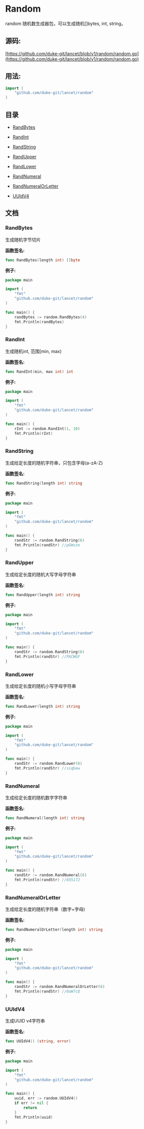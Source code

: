 # Random

random 随机数生成器包，可以生成随机[]bytes, int, string。

<div STYLE="page-break-after: always;"></div>

## 源码:

[https://github.com/duke-git/lancet/blob/v1/random/random.go](https://github.com/duke-git/lancet/blob/v1/random/random.go)

<div STYLE="page-break-after: always;"></div>

## 用法:

```go
import (
    "github.com/duke-git/lancet/random"
)
```

<div STYLE="page-break-after: always;"></div>

## 目录

-   [RandBytes](#RandBytes)
-   [RandInt](#RandInt)
-   [RandString](#RandString)
-   [RandUpper](#RandUpper)

-   [RandLower](#RandLower)
-   [RandNumeral](#RandNumeral)
-   [RandNumeralOrLetter](#RandNumeralOrLetter)
-   [UUIdV4](#UUIdV4)

<div STYLE="page-break-after: always;"></div>

## 文档

### <span id="RandBytes">RandBytes</span>

<p>生成随机字节切片</p>

<b>函数签名:</b>

```go
func RandBytes(length int) []byte
```

<b>例子:</b>

```go
package main

import (
    "fmt"
    "github.com/duke-git/lancet/random"
)

func main() {
	randBytes := random.RandBytes(4)
	fmt.Println(randBytes)
}
```

### <span id="RandInt">RandInt</span>

<p>生成随机int, 范围[min, max)</p>

<b>函数签名:</b>

```go
func RandInt(min, max int) int
```

<b>例子:</b>

```go
package main

import (
    "fmt"
    "github.com/duke-git/lancet/random"
)

func main() {
	rInt := random.RandInt(1, 10)
	fmt.Println(rInt)
}
```

### <span id="RandString">RandString</span>

<p>生成给定长度的随机字符串，只包含字母(a-zA-Z)</p>

<b>函数签名:</b>

```go
func RandString(length int) string
```

<b>例子:</b>

```go
package main

import (
    "fmt"
    "github.com/duke-git/lancet/random"
)

func main() {
	randStr := random.RandString(6)
	fmt.Println(randStr) //pGWsze
}
```

### <span id="RandUpper">RandUpper</span>

<p>生成给定长度的随机大写字母字符串</p>

<b>函数签名:</b>

```go
func RandUpper(length int) string
```

<b>例子:</b>

```go
package main

import (
    "fmt"
    "github.com/duke-git/lancet/random"
)

func main() {
	randStr := random.RandString(6)
	fmt.Println(randStr) //PACWGF
}
```

### <span id="RandLower">RandLower</span>

<p>生成给定长度的随机小写字母字符串</p>

<b>函数签名:</b>

```go
func RandLower(length int) string
```

<b>例子:</b>

```go
package main

import (
    "fmt"
    "github.com/duke-git/lancet/random"
)

func main() {
	randStr := random.RandLower(6)
	fmt.Println(randStr) //siqbew
}
```

### <span id="RandNumeral">RandNumeral</span>

<p>生成给定长度的随机数字字符串</p>

<b>函数签名:</b>

```go
func RandNumeral(length int) string
```

<b>例子:</b>

```go
package main

import (
    "fmt"
    "github.com/duke-git/lancet/random"
)

func main() {
	randStr := random.RandNumeral(6)
	fmt.Println(randStr) //035172
}
```

### <span id="RandNumeralOrLetter">RandNumeralOrLetter</span>

<p>生成给定长度的随机字符串（数字+字母)</p>

<b>函数签名:</b>

```go
func RandNumeralOrLetter(length int) string
```

<b>例子:</b>

```go
package main

import (
    "fmt"
    "github.com/duke-git/lancet/random"
)

func main() {
	randStr := random.RandNumeralOrLetter(6)
	fmt.Println(randStr) //0aW7cQ
}
```

### <span id="UUIdV4">UUIdV4</span>

<p>生成UUID v4字符串</p>

<b>函数签名:</b>

```go
func UUIdV4() (string, error)
```

<b>例子:</b>

```go
package main

import (
    "fmt"
    "github.com/duke-git/lancet/random"
)

func main() {
	uuid, err := random.UUIdV4()
    if err != nil {
        return
    }
	fmt.Println(uuid)
}
```
